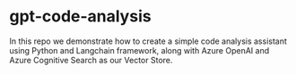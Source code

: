 # gpt-code-analysis
In this repo we demonstrate how to create a simple code analysis assistant using Python and Langchain framework, along with Azure OpenAI and Azure Cognitive Search as our Vector Store.

